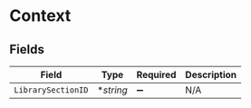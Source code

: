 # Context


## Fields

| Field              | Type               | Required           | Description        |
| ------------------ | ------------------ | ------------------ | ------------------ |
| `LibrarySectionID` | **string*          | :heavy_minus_sign: | N/A                |